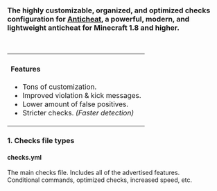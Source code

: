 
#
### The highly customizable, organized, and optimized checks configuration for [Anticheat](https://www.mc-market.org/resources/13999), a powerful, modern, and lightweight anticheat for Minecraft 1.8 and higher.
<br/>
</div>

<table align="center">
<tr>
<td>


#### Features
- Tons of customization.
- Improved violation & kick messages.
- Lower amount of false positives.
- Stricter checks. *(Faster detection)*
</td>
</tr>
</table>



### 1. Checks file types
#### checks.yml
The main checks file. Includes all of the advertised features.  
Conditional commands, optimized checks, increased speed, etc.



